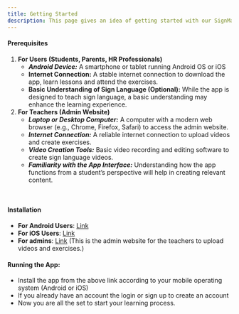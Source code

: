 ```yaml
---
title: Getting Started
description: This page gives an idea of getting started with our SignMate application
---
```


#### Prerequisites
1. **For Users (Students, Parents, HR Professionals)**
    - ***Android Device:***
        A smartphone or tablet running Android OS or iOS
    - **Internet Connection:**
        A stable internet connection to download the app, learn lessons and attend the exercises.
    - **Basic Understanding of Sign Language (Optional):**
        While the app is designed to teach sign language, a basic understanding may enhance the learning experience.
2. **For Teachers (Admin Website)**
    - ***Laptop or Desktop Computer:***
        A computer with a modern web browser (e.g., Chrome, Firefox, Safari) to access the admin website.
    - ***Internet Connection:***
        A reliable internet connection to upload videos and create exercises.
    - ***Video Creation Tools:***
        Basic video recording and editing software to create sign language videos.
    - ***Familiarity with the App Interface:***
        Understanding how the app functions from a student’s perspective will help in creating relevant content.
<br>

#### Installation

- **For Android Users**: [Link](https://expo.dev/artifacts/eas/pqL1bhnP8VQTMKYJL6ckJH.apk)
- **For iOS Users**: [Link](https://www.google.com/)
- **For admins**: [Link](https://signmate-admin.aviscodeverse.tech/)
  (This is the admin website for the teachers to upload videos and exercises.)

#### Running the App:
- Install the app from the above link according to your mobile operating system (Android or iOS)
- If you already have an account the login or sign up to create an account
- Now you are all the set to start your learning process.